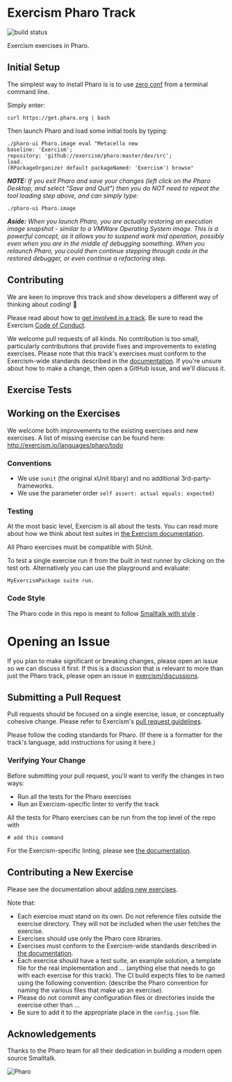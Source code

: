 # Exercism Pharo Track

![build status](https://travis-ci.org/exercism/pharo.svg?branch=master)

Exercism exercises in Pharo.

## Initial Setup

The simplest way to install Pharo is is to use [zero conf](http://pharo.org/download#//*[@id="main"]/div/h2[3]) from a terminal command line.

Simply enter:
```$xslt
curl https://get.pharo.org | bash
```

Then launch Pharo and load some initial tools by typing:
```$xslt
./pharo-ui Pharo.image eval "Metacello new 
baseline: 'Exercism'; 
repository: 'github://exercism/pharo:master/dev/src';
load.
(RPackageOrganizer default packageNamed: 'Exercism') browse"
```

***NOTE:** If you exit Pharo and save your changes (left click on the Pharo Desktop, and select "Save and Quit") then you do NOT need
to repeat the tool loading step above, and can simply type:*
```$xslt
./pharo-ui Pharo.image
```

***Aside:** When you launch Pharo, you are actually restoring an execution image snapshot - similar to a VMWare Operating System image. This
is a powerful concept, as it allows you to suspend work mid operation, possibly even when you are in the middle of debugging
something. When you relaunch Pharo, you could then continue stepping through code in the restored debugger, or even continue a refactoring step.*

## Contributing

We are keen to improve this track and show developers a different way of thinking about coding! :tada:

Please read about how to [get involved in a track](https://github.com/exercism/docs/tree/master/contributing-to-language-tracks). Be sure to read the Exercism [Code of Conduct](https://github.com/exercism/exercism.io/blob/master/CODE_OF_CONDUCT.md).

We welcome pull requests of all kinds. No contribution is too small, particularly contributions that provide fixes and improvements to existing exercises. Please note that this track's exercises must conform to the Exercism-wide standards described in the [documentation](https://github.com/exercism/docs/tree/master/language-tracks/exercises). If you're unsure about how to make a change, then open a GitHub issue, and we'll discuss it.

## Exercise Tests


## Working on the Exercises

We welcome both improvements to the existing exercises and new exercises.
A list of missing exercise can be found here: http://exercism.io/languages/pharo/todo


### Conventions

- We use `sunit` (the original xUnit libary) and no additional 3rd-party-frameworks.
- We use the parameter order `self assert: actual equals: expected)` 


### Testing

At the most basic level, Exercism is all about the tests. You can read more about how we think about test suites in [the Exercism documentation](https://github.com/exercism/docs/blob/master/language-tracks/exercises/anatomy/test-suites.md).

All Pharo exercises must be compatible with SUnit.

To test a single exercise run it from the built in test runner by clicking on the test orb. Alternatively you can use the playground and evaluate:
```
MyExercismPackage suite run.
```

### Code Style

The Pharo code in this repo is meant to follow [Smalltalk with style](http://sdmeta.gforge.inria.fr/FreeBooks/WithStyle/SmalltalkWithStyle.pdf) .

# Opening an Issue

If you plan to make significant or breaking changes, please open an issue so we can discuss it first. If this is a discussion that is relevant to more than just the Pharo track, please open an issue in [exercism/discussions](https://github.com/exercism/discussions/issues).

## Submitting a Pull Request

Pull requests should be focused on a single exercise, issue, or conceptually cohesive change. Please refer to Exercism's [pull request guidelines](https://github.com/exercism/docs/blob/master/contributing/pull-request-guidelines.md).

Please follow the coding standards for Pharo. (If there is a formatter for the track's language, add instructions for using it here.)

### Verifying Your Change

Before submitting your pull request, you'll want to verify the changes in two ways:

* Run all the tests for the Pharo exercises
* Run an Exercism-specific linter to verify the track

All the tests for Pharo exercises can be run from the top level of the repo with

```
# add this command
```

For the Exercism-specific linting, please see [the documentation](https://github.com/exercism/docs/blob/master/language-tracks/configuration/linting.md).

## Contributing a New Exercise

Please see the documentation about [adding new exercises](https://github.com/exercism/docs/blob/master/you-can-help/make-up-new-exercises.md).

Note that:

- Each exercise must stand on its own. Do not reference files outside the exercise directory. They will not be included when the user fetches the exercise.
- Exercises should use only the Pharo core libraries.
- Exercises must conform to the Exercism-wide standards described in [the documentation](https://github.com/exercism/docs/tree/master/language-tracks/exercises).
- Each exercise should have a test suite, an example solution, a template file for the real implementation and ... (anything else that needs to go with each exercise for this track). The CI build expects files to be named using the following convention: (describe the Pharo convention for naming the various files that make up an exercise).
- Please do not commit any configuration files or directories inside the exercise other than ...
- Be sure to add it to the appropriate place in the `config.json` file.


## Acknowledgements

Thanks to the Pharo team for all their dedication in building a modern open source Smalltalk.

![Pharo](http://pharo.org/web/files/pharo.png)
